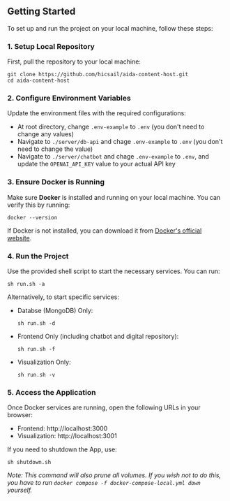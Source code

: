 ## Getting Started

To set up and run the project on your local machine, follow these steps:

### 1. Setup Local Repository

First, pull the repository to your local machine:

```
git clone https://github.com/hicsail/aida-content-host.git
cd aida-content-host
```

### 2. Configure Environment Variables

Update the environment files with the required configurations:

- At root directory, change `.env-example` to `.env` (you don't need to change any values)
- Navigate to `./server/db-api` and chage `.env-example` to `.env` (you don't need to change the value)
- Navigate to `./server/chatbot` and chage `.env-example` to `.env`, and update the `OPENAI_API_KEY` value to your actual API key

### 3. Ensure Docker is Running

Make sure **Docker** is installed and running on your local machine. You can verify this by running:

```
docker --version
```

If Docker is not installed, you can download it from [Docker's official website](https://www.docker.com/).

### 4. Run the Project

Use the provided shell script to start the necessary services. You can run:

```
sh run.sh -a
```

Alternatively, to start specific services:

- Databse (MongoDB) Only:

  ```
  sh run.sh -d
  ```

- Frontend Only (including chatbot and digital repository):

  ```
  sh run.sh -f
  ```

- Visualization Only:

  ```
  sh run.sh -v
  ```

### 5. Access the Application

Once Docker services are running, open the following URLs in your browser:

- Frontend: http://localhost:3000
- Visualization: http://localhost:3001

If you need to shutdown the App, use:

```
sh shutdown.sh
```

_Note: This command will also prune all volumes. If you wish not to do this, you have to run `docker compose -f docker-compose-local.yml down` yourself._
